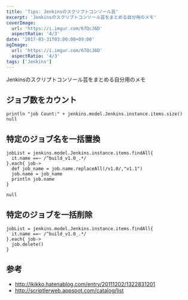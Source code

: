 ```yaml
---
title: 'Tips: Jenkinsのスクリプトコンソール芸'
excerpt: 'Jenkinsのスクリプトコンソール芸をまとめる自分用のメモ'
coverImage: 
  url: 'https://i.imgur.com/67QcJ6D'
  aspectRatio: '4/3'
date: '2017-03-31T03:00:00+09:00'
ogImage:
  url: 'https://i.imgur.com/67QcJ6D'
  aspectRatio: '4/3'
tags: ['Jenkins']
---
```


Jenkinsのスクリプトコンソール芸をまとめる自分用のメモ

## ジョブ数をカウント

```
println "job Count:" + jenkins.model.Jenkins.instance.items.size()
null
```

## 特定のジョブ名を一括置換

```
jobList = jenkins.model.Jenkins.instance.items.findAll{
  it.name ==~ /^build_v1.0_.*/
}.each{ job->
  def job_name = job.name.replaceAll(/v1.0/,"v1.1")
  job.name = job_name
  println job.name
}

null
```

## 特定のジョブを一括削除

```
jobList = jenkins.model.Jenkins.instance.items.findAll{
  it.name ==~ /^build_v1.0_.*/
}.each{ job->
  job.delete()
}
```

## 参考
* http://ikikko.hatenablog.com/entry/20111202/1322831201
* http://scriptlerweb.appspot.com/catalog/list
